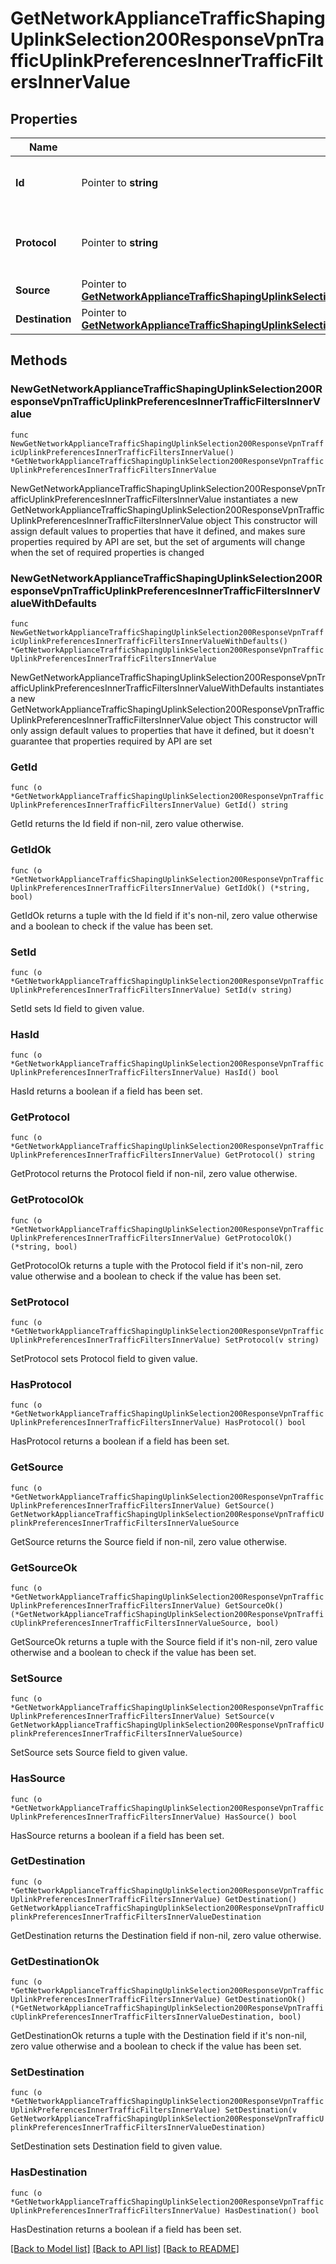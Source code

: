# GetNetworkApplianceTrafficShapingUplinkSelection200ResponseVpnTrafficUplinkPreferencesInnerTrafficFiltersInnerValue

## Properties

Name | Type | Description | Notes
------------ | ------------- | ------------- | -------------
**Id** | Pointer to **string** | ID of &#39;applicationCategory&#39; or &#39;application&#39; type traffic filter | [optional] 
**Protocol** | Pointer to **string** | Protocol of &#39;custom&#39; type traffic filter. Must be one of: &#39;tcp&#39;, &#39;udp&#39;, &#39;icmp&#39;, &#39;icmp6&#39; or &#39;any&#39; | [optional] 
**Source** | Pointer to [**GetNetworkApplianceTrafficShapingUplinkSelection200ResponseVpnTrafficUplinkPreferencesInnerTrafficFiltersInnerValueSource**](GetNetworkApplianceTrafficShapingUplinkSelection200ResponseVpnTrafficUplinkPreferencesInnerTrafficFiltersInnerValueSource.md) |  | [optional] 
**Destination** | Pointer to [**GetNetworkApplianceTrafficShapingUplinkSelection200ResponseVpnTrafficUplinkPreferencesInnerTrafficFiltersInnerValueDestination**](GetNetworkApplianceTrafficShapingUplinkSelection200ResponseVpnTrafficUplinkPreferencesInnerTrafficFiltersInnerValueDestination.md) |  | [optional] 

## Methods

### NewGetNetworkApplianceTrafficShapingUplinkSelection200ResponseVpnTrafficUplinkPreferencesInnerTrafficFiltersInnerValue

`func NewGetNetworkApplianceTrafficShapingUplinkSelection200ResponseVpnTrafficUplinkPreferencesInnerTrafficFiltersInnerValue() *GetNetworkApplianceTrafficShapingUplinkSelection200ResponseVpnTrafficUplinkPreferencesInnerTrafficFiltersInnerValue`

NewGetNetworkApplianceTrafficShapingUplinkSelection200ResponseVpnTrafficUplinkPreferencesInnerTrafficFiltersInnerValue instantiates a new GetNetworkApplianceTrafficShapingUplinkSelection200ResponseVpnTrafficUplinkPreferencesInnerTrafficFiltersInnerValue object
This constructor will assign default values to properties that have it defined,
and makes sure properties required by API are set, but the set of arguments
will change when the set of required properties is changed

### NewGetNetworkApplianceTrafficShapingUplinkSelection200ResponseVpnTrafficUplinkPreferencesInnerTrafficFiltersInnerValueWithDefaults

`func NewGetNetworkApplianceTrafficShapingUplinkSelection200ResponseVpnTrafficUplinkPreferencesInnerTrafficFiltersInnerValueWithDefaults() *GetNetworkApplianceTrafficShapingUplinkSelection200ResponseVpnTrafficUplinkPreferencesInnerTrafficFiltersInnerValue`

NewGetNetworkApplianceTrafficShapingUplinkSelection200ResponseVpnTrafficUplinkPreferencesInnerTrafficFiltersInnerValueWithDefaults instantiates a new GetNetworkApplianceTrafficShapingUplinkSelection200ResponseVpnTrafficUplinkPreferencesInnerTrafficFiltersInnerValue object
This constructor will only assign default values to properties that have it defined,
but it doesn't guarantee that properties required by API are set

### GetId

`func (o *GetNetworkApplianceTrafficShapingUplinkSelection200ResponseVpnTrafficUplinkPreferencesInnerTrafficFiltersInnerValue) GetId() string`

GetId returns the Id field if non-nil, zero value otherwise.

### GetIdOk

`func (o *GetNetworkApplianceTrafficShapingUplinkSelection200ResponseVpnTrafficUplinkPreferencesInnerTrafficFiltersInnerValue) GetIdOk() (*string, bool)`

GetIdOk returns a tuple with the Id field if it's non-nil, zero value otherwise
and a boolean to check if the value has been set.

### SetId

`func (o *GetNetworkApplianceTrafficShapingUplinkSelection200ResponseVpnTrafficUplinkPreferencesInnerTrafficFiltersInnerValue) SetId(v string)`

SetId sets Id field to given value.

### HasId

`func (o *GetNetworkApplianceTrafficShapingUplinkSelection200ResponseVpnTrafficUplinkPreferencesInnerTrafficFiltersInnerValue) HasId() bool`

HasId returns a boolean if a field has been set.

### GetProtocol

`func (o *GetNetworkApplianceTrafficShapingUplinkSelection200ResponseVpnTrafficUplinkPreferencesInnerTrafficFiltersInnerValue) GetProtocol() string`

GetProtocol returns the Protocol field if non-nil, zero value otherwise.

### GetProtocolOk

`func (o *GetNetworkApplianceTrafficShapingUplinkSelection200ResponseVpnTrafficUplinkPreferencesInnerTrafficFiltersInnerValue) GetProtocolOk() (*string, bool)`

GetProtocolOk returns a tuple with the Protocol field if it's non-nil, zero value otherwise
and a boolean to check if the value has been set.

### SetProtocol

`func (o *GetNetworkApplianceTrafficShapingUplinkSelection200ResponseVpnTrafficUplinkPreferencesInnerTrafficFiltersInnerValue) SetProtocol(v string)`

SetProtocol sets Protocol field to given value.

### HasProtocol

`func (o *GetNetworkApplianceTrafficShapingUplinkSelection200ResponseVpnTrafficUplinkPreferencesInnerTrafficFiltersInnerValue) HasProtocol() bool`

HasProtocol returns a boolean if a field has been set.

### GetSource

`func (o *GetNetworkApplianceTrafficShapingUplinkSelection200ResponseVpnTrafficUplinkPreferencesInnerTrafficFiltersInnerValue) GetSource() GetNetworkApplianceTrafficShapingUplinkSelection200ResponseVpnTrafficUplinkPreferencesInnerTrafficFiltersInnerValueSource`

GetSource returns the Source field if non-nil, zero value otherwise.

### GetSourceOk

`func (o *GetNetworkApplianceTrafficShapingUplinkSelection200ResponseVpnTrafficUplinkPreferencesInnerTrafficFiltersInnerValue) GetSourceOk() (*GetNetworkApplianceTrafficShapingUplinkSelection200ResponseVpnTrafficUplinkPreferencesInnerTrafficFiltersInnerValueSource, bool)`

GetSourceOk returns a tuple with the Source field if it's non-nil, zero value otherwise
and a boolean to check if the value has been set.

### SetSource

`func (o *GetNetworkApplianceTrafficShapingUplinkSelection200ResponseVpnTrafficUplinkPreferencesInnerTrafficFiltersInnerValue) SetSource(v GetNetworkApplianceTrafficShapingUplinkSelection200ResponseVpnTrafficUplinkPreferencesInnerTrafficFiltersInnerValueSource)`

SetSource sets Source field to given value.

### HasSource

`func (o *GetNetworkApplianceTrafficShapingUplinkSelection200ResponseVpnTrafficUplinkPreferencesInnerTrafficFiltersInnerValue) HasSource() bool`

HasSource returns a boolean if a field has been set.

### GetDestination

`func (o *GetNetworkApplianceTrafficShapingUplinkSelection200ResponseVpnTrafficUplinkPreferencesInnerTrafficFiltersInnerValue) GetDestination() GetNetworkApplianceTrafficShapingUplinkSelection200ResponseVpnTrafficUplinkPreferencesInnerTrafficFiltersInnerValueDestination`

GetDestination returns the Destination field if non-nil, zero value otherwise.

### GetDestinationOk

`func (o *GetNetworkApplianceTrafficShapingUplinkSelection200ResponseVpnTrafficUplinkPreferencesInnerTrafficFiltersInnerValue) GetDestinationOk() (*GetNetworkApplianceTrafficShapingUplinkSelection200ResponseVpnTrafficUplinkPreferencesInnerTrafficFiltersInnerValueDestination, bool)`

GetDestinationOk returns a tuple with the Destination field if it's non-nil, zero value otherwise
and a boolean to check if the value has been set.

### SetDestination

`func (o *GetNetworkApplianceTrafficShapingUplinkSelection200ResponseVpnTrafficUplinkPreferencesInnerTrafficFiltersInnerValue) SetDestination(v GetNetworkApplianceTrafficShapingUplinkSelection200ResponseVpnTrafficUplinkPreferencesInnerTrafficFiltersInnerValueDestination)`

SetDestination sets Destination field to given value.

### HasDestination

`func (o *GetNetworkApplianceTrafficShapingUplinkSelection200ResponseVpnTrafficUplinkPreferencesInnerTrafficFiltersInnerValue) HasDestination() bool`

HasDestination returns a boolean if a field has been set.


[[Back to Model list]](../README.md#documentation-for-models) [[Back to API list]](../README.md#documentation-for-api-endpoints) [[Back to README]](../README.md)


